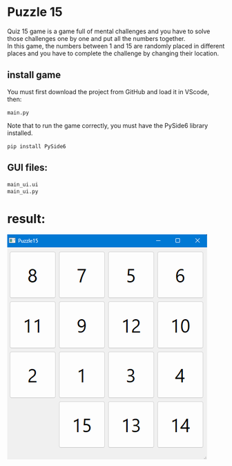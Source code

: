 # Puzzle 15
Quiz 15 game is a game full of mental challenges and you have to solve those challenges one by one and put all the numbers together.\
In this game, the numbers between 1 and 15 are randomly placed in different places and you have to complete the challenge by changing their location.
## install game
You must first download the project from GitHub and load it in VScode, then:
```
main.py 
```
Note that to run the game correctly, you must have the PySide6 library installed.
```
pip install PySide6
```

## GUI files:
```
main_ui.ui
main_ui.py
```
# result:
!["result"](https://github.com/Moein-Moatali-2006/Pylearn7/blob/main/GUI/Assignment%2019/Quiz%2015/picture/result.png)
